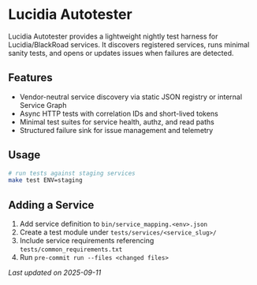 # Lucidia Autotester

Lucidia Autotester provides a lightweight nightly test harness for Lucidia/BlackRoad
services. It discovers registered services, runs minimal sanity tests, and opens or
updates issues when failures are detected.

## Features
- Vendor-neutral service discovery via static JSON registry or internal Service Graph
- Async HTTP tests with correlation IDs and short-lived tokens
- Minimal test suites for service health, authz, and read paths
- Structured failure sink for issue management and telemetry

## Usage
```bash
# run tests against staging services
make test ENV=staging
```

## Adding a Service
1. Add service definition to `bin/service_mapping.<env>.json`
2. Create a test module under `tests/services/<service_slug>/`
3. Include service requirements referencing `tests/common_requirements.txt`
4. Run `pre-commit run --files <changed files>`

_Last updated on 2025-09-11_
